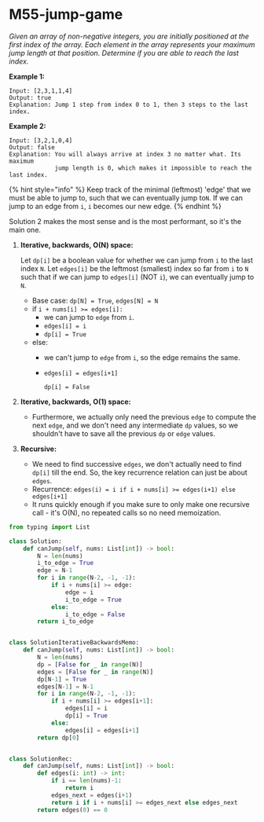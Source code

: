 # M55-jump-game

_Given an array of non-negative integers, you are initially positioned at the first index of the array. Each element in the array represents your maximum jump length at that position. Determine if you are able to reach the last index._

**Example 1:**

```text
Input: [2,3,1,1,4]
Output: true
Explanation: Jump 1 step from index 0 to 1, then 3 steps to the last index.
```

**Example 2:**

```text
Input: [3,2,1,0,4]
Output: false
Explanation: You will always arrive at index 3 no matter what. Its maximum
             jump length is 0, which makes it impossible to reach the last index.
```

{% hint style="info" %}
Keep track of the minimal \(leftmost\) 'edge' that we must be able to jump to, such that we can eventually jump to`N`. If we can jump to an edge from `i`, `i` becomes our new edge.
{% endhint %}

Solution 2 makes the most sense and is the most performant, so it's the main one.

1. **Iterative, backwards, O\(N\) space:**

   Let `dp[i]` be a boolean value for whether we can jump from `i` to the last index `N`. Let `edges[i]` be the leftmost \(smallest\) index so far from `i` to `N` such that if we can jump to `edges[i]` \(NOT `i`\), we can eventually jump to `N`.

   * Base case: `dp[N] = True`, `edges[N] = N`
   * if `i + nums[i] >= edges[i]:`
     * we can jump to `edge` from `i`.
     * `edges[i] = i`
     * `dp[i] = True`
   * else:
     * we can't jump to `edge` from `i`, so the edge remains the same.
     * `edges[i] = edges[i+1]`

       `dp[i] = False`

2. **Iterative, backwards, O\(1\) space:**
   * Furthermore, we actually only need the previous `edge` to compute the next `edge`, and we don't need any intermediate `dp` values, so we shouldn't have to save all the previous `dp` or `edge` values.
3. **Recursive:**
   * We need to find successive `edges`, we don't actually need to find `dp[i]` till the end. So, the key recurrence relation can just be about `edges`.
   * Recurrence: `edges(i) = i if i + nums[i] >= edges(i+1) else edges[i+1]`
   * It runs quickly enough if you make sure to only make one recursive call - it's O\(N\), no repeated calls so no need memoization. 

```python
from typing import List

class Solution:
    def canJump(self, nums: List[int]) -> bool:
        N = len(nums)
        i_to_edge = True
        edge = N-1
        for i in range(N-2, -1, -1):
            if i + nums[i] >= edge:
                edge = i
                i_to_edge = True
            else:
                i_to_edge = False
        return i_to_edge


class SolutionIterativeBackwardsMemo:
    def canJump(self, nums: List[int]) -> bool:
        N = len(nums)
        dp = [False for _ in range(N)]
        edges = [False for _ in range(N)]
        dp[N-1] = True
        edges[N-1] = N-1
        for i in range(N-2, -1, -1):
            if i + nums[i] >= edges[i+1]:
                edges[i] = i
                dp[i] = True
            else:
                edges[i] = edges[i+1]
        return dp[0]


class SolutionRec:
    def canJump(self, nums: List[int]) -> bool:
        def edges(i: int) -> int:
            if i == len(nums)-1:
                return i
            edges_next = edges(i+1)
            return i if i + nums[i] >= edges_next else edges_next
        return edges(0) == 0

```

